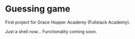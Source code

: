 # Guessing game

<p>First project for Grace Hopper Academy (Fullstack Academy). </p>
<p>Just a shell now... Functionality coming soon. </p>

